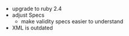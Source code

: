 * upgrade to ruby 2.4
* adjust Specs
  - make validity specs easier to understand
* XML is outdated  
